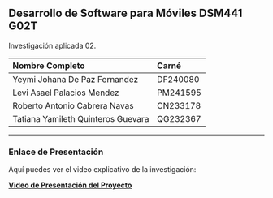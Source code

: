 ## Desarrollo de Software para Móviles DSM441 G02T

Investigación aplicada 02.

| Nombre Completo | Carné |
| :--- | :--- |
| Yeymi Johana De Paz Fernandez | DF240080 |
| Levi Asael Palacios Mendez | PM241595 |
| Roberto Antonio Cabrera Navas | CN233178 |
| Tatiana Yamileth Quinteros Guevara | QG232367 |

---

### Enlace de Presentación

Aquí puedes ver el video explicativo de la investigación:

[**Video de Presentación del Proyecto**](https://youtu.be/qntFUsSL8yY)
